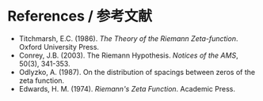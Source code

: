 # References / 参考文献

- Titchmarsh, E.C. (1986). *The Theory of the Riemann Zeta-function*. Oxford University Press.
- Conrey, J.B. (2003). The Riemann Hypothesis. *Notices of the AMS*, 50(3), 341-353.
- Odlyzko, A. (1987). On the distribution of spacings between zeros of the zeta function.
- Edwards, H. M. (1974). *Riemann's Zeta Function*. Academic Press.
